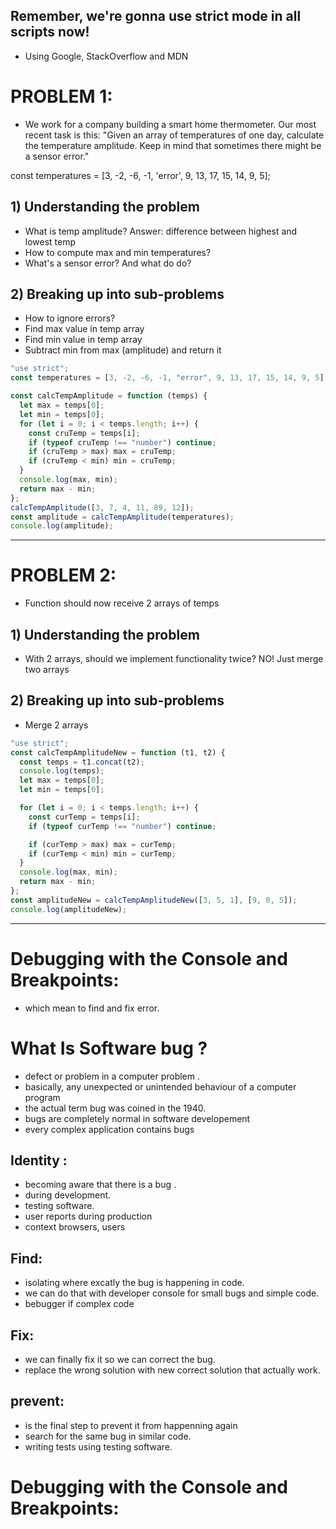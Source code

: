 ## Remember, we're gonna use strict mode in all scripts now!

- Using Google, StackOverflow and MDN

# PROBLEM 1:

- We work for a company building a smart home thermometer. Our most recent task is this: "Given an array of temperatures of one day, calculate the temperature amplitude. Keep in mind that sometimes there might be a sensor error."

const temperatures = [3, -2, -6, -1, 'error', 9, 13, 17, 15, 14, 9, 5];

## 1) Understanding the problem

- What is temp amplitude? Answer: difference between highest and lowest temp
- How to compute max and min temperatures?
- What's a sensor error? And what do do?

## 2) Breaking up into sub-problems

- How to ignore errors?
- Find max value in temp array
- Find min value in temp array
- Subtract min from max (amplitude) and return it

```js
"use strict";
const temperatures = [3, -2, -6, -1, "error", 9, 13, 17, 15, 14, 9, 5];

const calcTempAmplitude = function (temps) {
  let max = temps[0];
  let min = temps[0];
  for (let i = 0; i < temps.length; i++) {
    const cruTemp = temps[i];
    if (typeof cruTemp !== "number") continue;
    if (cruTemp > max) max = cruTemp;
    if (cruTemp < min) min = cruTemp;
  }
  console.log(max, min);
  return max - min;
};
calcTempAmplitude([3, 7, 4, 11, 89, 12]);
const amplitude = calcTempAmplitude(temperatures);
console.log(amplitude);
```

<hr>

# PROBLEM 2:

- Function should now receive 2 arrays of temps

## 1) Understanding the problem

- With 2 arrays, should we implement functionality twice? NO! Just merge two arrays

## 2) Breaking up into sub-problems

- Merge 2 arrays

```js
"use strict";
const calcTempAmplitudeNew = function (t1, t2) {
  const temps = t1.concat(t2);
  console.log(temps);
  let max = temps[0];
  let min = temps[0];

  for (let i = 0; i < temps.length; i++) {
    const curTemp = temps[i];
    if (typeof curTemp !== "number") continue;

    if (curTemp > max) max = curTemp;
    if (curTemp < min) min = curTemp;
  }
  console.log(max, min);
  return max - min;
};
const amplitudeNew = calcTempAmplitudeNew([3, 5, 1], [9, 0, 5]);
console.log(amplitudeNew);
```

<hr>

# Debugging with the Console and Breakpoints:

- which mean to find and fix error.

# What Is Software bug ?

- defect or problem in a computer problem .
- basically, any unexpected or unintended behaviour of a computer program
- the actual term bug was coined in the 1940.
- bugs are completely normal in software developement
- every complex application contains bugs

## Identity :

- becoming aware that there is a bug .
- during development.
- testing software.
- user reports during production
- context browsers, users

## Find:

- isolating where excatly the bug is happening in code.
- we can do that with developer console for small bugs and simple code.
- bebugger if complex code

## Fix:

- we can finally fix it so we can correct the bug.
- replace the wrong solution with new correct solution that actually work.

## prevent:

- is the final step to prevent it from happenning again
- search for the same bug in similar code.
- writing tests using testing software.

# Debugging with the Console and Breakpoints:

